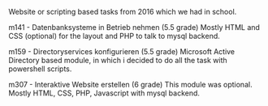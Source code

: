 Website or scripting based tasks from 2016 which we had in school.


m141 - Datenbanksysteme in Betrieb nehmen (5.5 grade)
  Mostly HTML and CSS (optional) for the layout and PHP to talk to mysql backend.
 
m159 - Directoryservices konfigurieren (5.5 grade)
  Microsoft Active Directory based module, in which i decided to do all the task with powershell scripts.
  
m307 - Interaktive Website erstellen (6 grade)
  This module was optional. Mostly HTML, CSS, PHP, Javascript with mysql backend.
  
